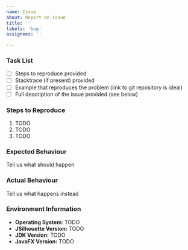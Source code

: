 ```yaml
---
name: Issue
about: Report an issue
title: ''
labels: 'bug'
assignees: ''

---
```


<!--
Thank you for reporting an issue, please review the task list below before submitting the
issue. Your issue report may be closed if the issue is incomplete and the below tasks not completed.

NOTE: If you are unsure about something and the issue is more of a question a better place to ask questions is on our Discussions space (https://github.com/kordamp/jsilhouette/discussions). Please DO NOT use the issue tracker to ask questions.

-->

### Task List

- [ ] Steps to reproduce provided
- [ ] Stacktrace (if present) provided
- [ ] Example that reproduces the problem (link to git repository is ideal)
- [ ] Full description of the issue provided (see below)

### Steps to Reproduce

1. TODO
2. TODO
3. TODO

### Expected Behaviour

Tell us what should happen

### Actual Behaviour

Tell us what happens instead

### Environment Information

- **Operating System**: TODO
- **JSilhouette Version:** TODO
- **JDK Version:** TODO
- **JavaFX Version:** TODO
